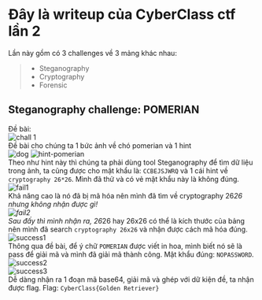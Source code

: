 
# Đây là writeup của CyberClass ctf lần 2

Lần này gồm có 3 challenges về 3 mảng khác nhau:
> - Steganography
> - Cryptography
> - Forensic

## Steganography challenge: POMERIAN
Đề bài:  
![chall 1](pics/chall-data/pomerian.jpg)  
Đề bài cho chúng ta 1 bức ảnh về chó pomerian và 1 hint  
![dog](pics/chall-data/dog.jpg) ![hint-pomerian](pics/chall-data/pomerian.jpg)  
Theo như hint này thì chúng ta phải dùng tool Steganography để tìm dữ liệu trong ảnh, ta cũng được cho mật khẩu là: `CCBEJSJWRQ` và 1 cái hint về `cryptography 26*26`. Mình đã thử và có vẻ mật khẩu này là không đúng.  
![fail1](pics/fail/fail1.jpg)  
Khả năng cao là nó đã bị mã hóa nên mình đã tìm về cryptography 26*26 nhưng không nhận được gì!  
![fail2](pics/fail/fail2.jpg)  
Sau đấy thì mình nhận ra, 26*26 hay 26x26 có thể là kích thước của bảng nên mình đã search `cryptography 26x26` và nhận được cách mã hóa đúng.  
![success1](pics/success/success1.jpg)  
Thông qua đề bài, để ý chữ `POMERIAN` được viết in hoa, mình biết nó sẽ là pass để giải mã và mình đã giải mã thành công. Mật khẩu đúng: `NOPASSWORD`.  
![success2](pics/success/success2.jpg)  
![success3](pics/success/success3.jpg)  
Dễ dàng nhận ra 1 đoạn mã base64, giải mã và ghép với dữ kiện đề, ta nhận được flag.
Flag: `CyberClass{Golden Retriever}`